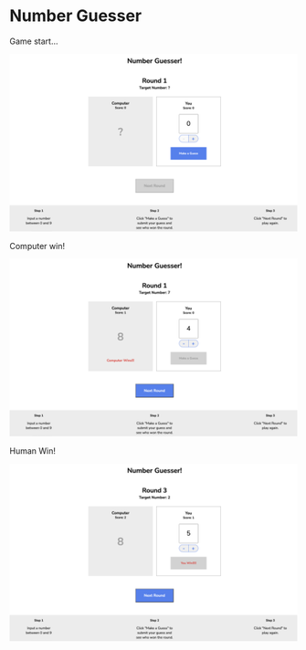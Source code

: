 # Number Guesser

Game start...

![image](./images/game_start.png)

Computer win!

![image](./images/computer_win.png)

Human Win!

![image](./images/human_win.png)
